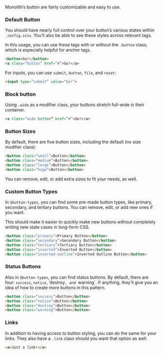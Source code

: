 Monolith’s button are fairly customizable and easy to use.

### Default Button

You should have nearly full control over your button’s various states within `_config.scss`. You’ll also be able to see these styles across relevant tags.

In this usage, you can use these tags with or without the `.button` class, which is especially helpful for anchor tags.

```html
<button>Go!</button>
<a class=“button” href=“#”>Go!</a>
```

For inputs, you can use `submit`, `button`, `file`, and `reset`:

```html
<input type=“submit” value=“Go!”>
```

### Block button

Using `.wide` as a modifier class, your buttons stretch full-wide in their container.

```html
<a class=“wide button” href=“#”>Go!</a>
```

### Button Sizes

By default, there are five button sizes, including the default (no size modifier class):

```html
<button class=“small”>Button</button>
<button class=“medium”>Button</button>
<button class=“large”>Button</button>
<button class=“huge”>Button</button>
```

You can remove, edit, or add extra sizes to fit your needs, as well.

### Custom Button Types

In `$button-types`, you can find some pre-made button types, like primary, secondary, and tertiary buttons. You can remove, edit, or add new ones if you want.

This should make it easier to quickly make new buttons without completely writing new state cases in long-form CSS.

```html
<button class=“primary”>Primary Button</button>
<button class=“secondary”>Secondary Button</button>
<button class=“tertiary”>Tertiary Button</button>
<button class=“inverted”>Inverted Button</button>
<button class=“inverted-outline”>Inverted Outline Button</button>
```

### Status Buttons

Also in `$button-types`, you can find status buttons. By default, there are four: `success`, `notice`, ‘destroy`, and `warning`. If anything, they’ll give you an idea of how to create more buttons in this pattern.

```html
<button class=“success”>Button</button>
<button class=“notice”>Button</button>
<button class=“destroy”>Button</button>
<button class=“warning”>Button</button>
```

### Links

In addition to having access to button styling, you can do the same for your links. They also have a `.link` class should you want that option as well.

```html
<a>Just a link!</a>
```
